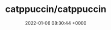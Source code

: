 ---
title: "catppuccin/catppuccin"
link: "https://github.com/catppuccin/catppuccin"
date: "2022-01-06 08:30:44 +0000"
---